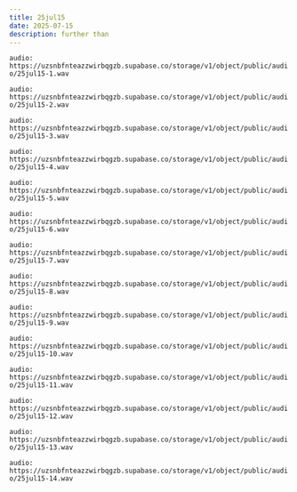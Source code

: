 ```yaml
---
title: 25jul15
date: 2025-07-15
description: further than
---
```


`audio: https://uzsnbfnteazzwirbqgzb.supabase.co/storage/v1/object/public/audio/25jul15-1.wav`

`audio: https://uzsnbfnteazzwirbqgzb.supabase.co/storage/v1/object/public/audio/25jul15-2.wav`

`audio: https://uzsnbfnteazzwirbqgzb.supabase.co/storage/v1/object/public/audio/25jul15-3.wav`

`audio: https://uzsnbfnteazzwirbqgzb.supabase.co/storage/v1/object/public/audio/25jul15-4.wav`

`audio: https://uzsnbfnteazzwirbqgzb.supabase.co/storage/v1/object/public/audio/25jul15-5.wav`

`audio: https://uzsnbfnteazzwirbqgzb.supabase.co/storage/v1/object/public/audio/25jul15-6.wav`

`audio: https://uzsnbfnteazzwirbqgzb.supabase.co/storage/v1/object/public/audio/25jul15-7.wav`

`audio: https://uzsnbfnteazzwirbqgzb.supabase.co/storage/v1/object/public/audio/25jul15-8.wav`

`audio: https://uzsnbfnteazzwirbqgzb.supabase.co/storage/v1/object/public/audio/25jul15-9.wav`

`audio: https://uzsnbfnteazzwirbqgzb.supabase.co/storage/v1/object/public/audio/25jul15-10.wav`

`audio: https://uzsnbfnteazzwirbqgzb.supabase.co/storage/v1/object/public/audio/25jul15-11.wav`

`audio: https://uzsnbfnteazzwirbqgzb.supabase.co/storage/v1/object/public/audio/25jul15-12.wav`

`audio: https://uzsnbfnteazzwirbqgzb.supabase.co/storage/v1/object/public/audio/25jul15-13.wav`

`audio: https://uzsnbfnteazzwirbqgzb.supabase.co/storage/v1/object/public/audio/25jul15-14.wav`